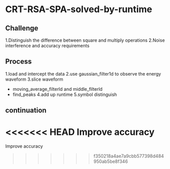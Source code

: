 # CRT-RSA-SPA-solved-by-runtime
## Challenge
1.Distinguish the difference between square and multiply operations
2.Noise interference and accuracy requirements

## Process
1.load and intercept the data
2.use gaussian_filter1d to observe the energy waveform
3.slice waveform
  * moving_average_filterld and middle_filterld
  * find_peaks
4.add up runtime
5.symbol distinguish

## continuation
<<<<<<< HEAD
Improve accuracy
=======
Improve accuracy
>>>>>>> f350218a4ae7a9cbb577398d484950ab5be8f346
